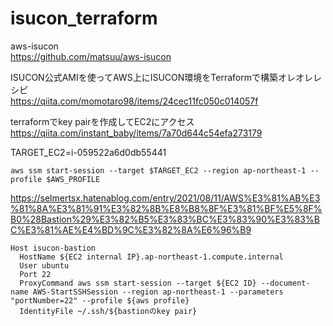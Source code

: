 # isucon_terraform

aws-isucon  
https://github.com/matsuu/aws-isucon

ISUCON公式AMIを使ってAWS上にISUCON環境をTerraformで構築オレオレレシピ  
https://qiita.com/momotaro98/items/24cec11fc050c014057f

terraformでkey pairを作成してEC2にアクセス  
https://qiita.com/instant_baby/items/7a70d644c54efa273179

TARGET_EC2=i-059522a6d0db55441


```
aws ssm start-session --target $TARGET_EC2 --region ap-northeast-1 --profile $AWS_PROFILE
```

https://selmertsx.hatenablog.com/entry/2021/08/11/AWS%E3%81%AB%E3%81%8A%E3%81%91%E3%82%8B%E8%B8%8F%E3%81%BF%E5%8F%B0%28Bastion%29%E3%82%B5%E3%83%BC%E3%83%90%E3%83%BC%E3%81%AE%E4%BD%9C%E3%82%8A%E6%96%B9


```
Host isucon-bastion
  HostName ${EC2 internal IP}.ap-northeast-1.compute.internal
  User ubuntu
  Port 22
  ProxyCommand aws ssm start-session --target ${EC2 ID} --document-name AWS-StartSSHSession --region ap-northeast-1 --parameters "portNumber=22" --profile ${aws profile}
  IdentityFile ~/.ssh/${bastionのkey pair}
```
